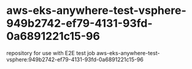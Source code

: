 # aws-eks-anywhere-test-vsphere-949b2742-ef79-4131-93fd-0a6891221c15-96
repository for use with E2E test job aws-eks-anywhere-test-vsphere:949b2742-ef79-4131-93fd-0a6891221c15-96
